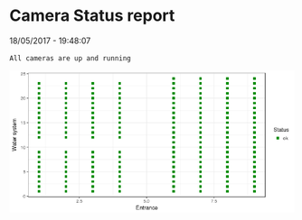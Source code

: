 Camera Status report
================
18/05/2017 - 19:48:07

    All cameras are up and running

![](camreport_files/figure-markdown_github/unnamed-chunk-2-1.png)
